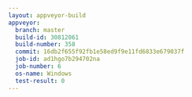```yaml
---
layout: appveyor-build
appveyor:
  branch: master
  build-id: 30812061
  build-number: 358
  commit: 16db2f655f92fb1e58ed9f9e11fd6833e679037f
  job-id: ad1hgo7b294702na
  job-number: 6
  os-name: Windows
  test-result: 0
---
```

